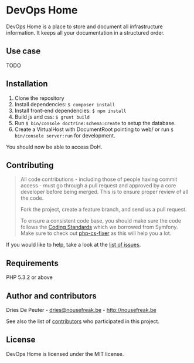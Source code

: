 DevOps Home
===========

DevOps Home is a place to store and document all infrastructure information. It keeps all your documentation in a structured order.

Use case
--------

TODO

Installation
------------

1. Clone the repository
2. Install dependencies: `$ composer install`
3. Install front-end dependencies: `$ npm install`
4. Build js and css: `$ grunt build`
5. Run `$ bin/console doctrine:schema:create` to setup the database.
6. Create a VirtualHost with DocumentRoot pointing to web/ or run `$ bin/console server:run` for development.

You should now be able to access DoH.

Contributing
------------

> All code contributions - including those of people having commit access - must
> go through a pull request and approved by a core developer before being
> merged. This is to ensure proper review of all the code.
>
> Fork the project, create a feature branch, and send us a pull request.
>
> To ensure a consistent code base, you should make sure the code follows
> the [Coding Standards](http://symfony.com/doc/2.0/contributing/code/standards.html)
> which we borrowed from Symfony.
> Make sure to check out [php-cs-fixer](https://github.com/fabpot/PHP-CS-Fixer) as this will help you a lot.

If you would like to help, take a look at the [list of issues](http://github.com/NoUseFreak/DevOpsHome/issues).

Requirements
------------

PHP 5.3.2 or above

Author and contributors
-----------------------

Dries De Peuter - <dries@nousefreak.be> - <http://nousefreak.be>

See also the list of [contributors](https://github.com/NoUseFreak/DevOpsHome/contributors) who participated in this project.

License
-------

DevOps Home is licensed under the MIT license.
